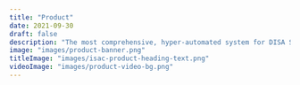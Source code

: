 ```yaml
---
title: "Product"
date: 2021-09-30
draft: false
description: "The most comprehensive, hyper-automated system for DISA STIG/SCAP Standards Compliance and Remediation"
image: "images/product-banner.png"
titleImage: "images/isac-product-heading-text.png"
videoImage: "images/product-video-bg.png"
---
```


